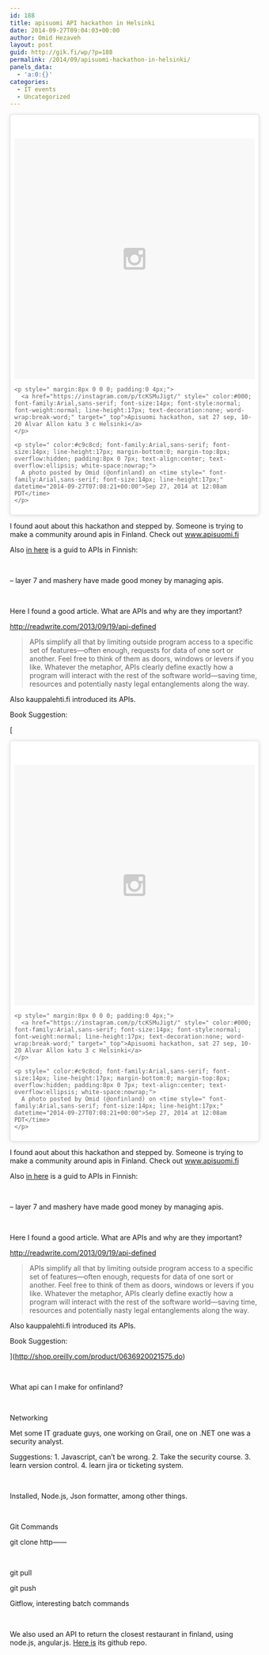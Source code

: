```yaml
---
id: 188
title: apisuomi API hackathon in Helsinki
date: 2014-09-27T09:04:03+00:00
author: Omid Hezaveh
layout: post
guid: http://gik.fi/wp/?p=188
permalink: /2014/09/apisuomi-hackathon-in-helsinki/
panels_data:
  - 'a:0:{}'
categories:
  - IT events
  - Uncategorized
---
```

<blockquote class="instagram-media" data-instgrm-captioned data-instgrm-version="4" style=" background:#FFF; border:0; border-radius:3px; box-shadow:0 0 1px 0 rgba(0,0,0,0.5),0 1px 10px 0 rgba(0,0,0,0.15); margin: 1px; max-width:658px; padding:0; width:99.375%; width:-webkit-calc(100% - 2px); width:calc(100% - 2px);">
  <div style="padding:8px;">
    <div style=" background:#F8F8F8; line-height:0; margin-top:40px; padding:50% 0; text-align:center; width:100%;">
      <div style=" background:url(data:image/png;base64,iVBORw0KGgoAAAANSUhEUgAAACwAAAAsCAMAAAApWqozAAAAGFBMVEUiIiI9PT0eHh4gIB4hIBkcHBwcHBwcHBydr+JQAAAACHRSTlMABA4YHyQsM5jtaMwAAADfSURBVDjL7ZVBEgMhCAQBAf//42xcNbpAqakcM0ftUmFAAIBE81IqBJdS3lS6zs3bIpB9WED3YYXFPmHRfT8sgyrCP1x8uEUxLMzNWElFOYCV6mHWWwMzdPEKHlhLw7NWJqkHc4uIZphavDzA2JPzUDsBZziNae2S6owH8xPmX8G7zzgKEOPUoYHvGz1TBCxMkd3kwNVbU0gKHkx+iZILf77IofhrY1nYFnB/lQPb79drWOyJVa/DAvg9B/rLB4cC+Nqgdz/TvBbBnr6GBReqn/nRmDgaQEej7WhonozjF+Y2I/fZou/qAAAAAElFTkSuQmCC); display:block; height:44px; margin:0 auto -44px; position:relative; top:-22px; width:44px;">
      </div>
    </div>
    
    <p style=" margin:8px 0 0 0; padding:0 4px;">
      <a href="https://instagram.com/p/tcKSMuJigt/" style=" color:#000; font-family:Arial,sans-serif; font-size:14px; font-style:normal; font-weight:normal; line-height:17px; text-decoration:none; word-wrap:break-word;" target="_top">Apisuomi hackathon, sat 27 sep, 10-20 Alvar Allon katu 3 c Helsinki</a>
    </p>
    
    <p style=" color:#c9c8cd; font-family:Arial,sans-serif; font-size:14px; line-height:17px; margin-bottom:0; margin-top:8px; overflow:hidden; padding:8px 0 7px; text-align:center; text-overflow:ellipsis; white-space:nowrap;">
      A photo posted by Omid (@onfinland) on <time style=" font-family:Arial,sans-serif; font-size:14px; line-height:17px;" datetime="2014-09-27T07:08:21+00:00">Sep 27, 2014 at 12:08am PDT</time>
    </p>
  </div>
</blockquote>



I found aout about this hackathon and stepped by. Someone is trying to make a community around apis in Finland. Check out www.apisuomi.fi

Also [in here](https://docs.google.com/document/d/1TfbDdfjHokO_8Y8Wo-bBK0yG2jQPXX6QLhiu587P_OM/edit#) is a guid to APIs in Finnish:

&nbsp;

&#8211; layer 7 and mashery have made good money by managing apis.

&nbsp;

Here I found a good article. What are APIs and why are they important?

http://readwrite.com/2013/09/19/api-defined

> <span class="ng-scope">APIs simplify all that by limiting outside program access to a specific set of features—often enough, requests for data of one sort or another. Feel free to think of them as doors, windows or levers if you like. Whatever the metaphor, APIs clearly define exactly how a program will interact with the rest of the software world—saving time, resources and potentially nasty legal entanglements along the way.</span>

Also kauppalehti.fi introduced its APIs.

Book Suggestion:

[<blockquote class="instagram-media" data-instgrm-captioned data-instgrm-version="4" style=" background:#FFF; border:0; border-radius:3px; box-shadow:0 0 1px 0 rgba(0,0,0,0.5),0 1px 10px 0 rgba(0,0,0,0.15); margin: 1px; max-width:658px; padding:0; width:99.375%; width:-webkit-calc(100% - 2px); width:calc(100% - 2px);">
  <div style="padding:8px;">
    <div style=" background:#F8F8F8; line-height:0; margin-top:40px; padding:50% 0; text-align:center; width:100%;">
      <div style=" background:url(data:image/png;base64,iVBORw0KGgoAAAANSUhEUgAAACwAAAAsCAMAAAApWqozAAAAGFBMVEUiIiI9PT0eHh4gIB4hIBkcHBwcHBwcHBydr+JQAAAACHRSTlMABA4YHyQsM5jtaMwAAADfSURBVDjL7ZVBEgMhCAQBAf//42xcNbpAqakcM0ftUmFAAIBE81IqBJdS3lS6zs3bIpB9WED3YYXFPmHRfT8sgyrCP1x8uEUxLMzNWElFOYCV6mHWWwMzdPEKHlhLw7NWJqkHc4uIZphavDzA2JPzUDsBZziNae2S6owH8xPmX8G7zzgKEOPUoYHvGz1TBCxMkd3kwNVbU0gKHkx+iZILf77IofhrY1nYFnB/lQPb79drWOyJVa/DAvg9B/rLB4cC+Nqgdz/TvBbBnr6GBReqn/nRmDgaQEej7WhonozjF+Y2I/fZou/qAAAAAElFTkSuQmCC); display:block; height:44px; margin:0 auto -44px; position:relative; top:-22px; width:44px;">
      </div>
    </div>
    
    <p style=" margin:8px 0 0 0; padding:0 4px;">
      <a href="https://instagram.com/p/tcKSMuJigt/" style=" color:#000; font-family:Arial,sans-serif; font-size:14px; font-style:normal; font-weight:normal; line-height:17px; text-decoration:none; word-wrap:break-word;" target="_top">Apisuomi hackathon, sat 27 sep, 10-20 Alvar Allon katu 3 c Helsinki</a>
    </p>
    
    <p style=" color:#c9c8cd; font-family:Arial,sans-serif; font-size:14px; line-height:17px; margin-bottom:0; margin-top:8px; overflow:hidden; padding:8px 0 7px; text-align:center; text-overflow:ellipsis; white-space:nowrap;">
      A photo posted by Omid (@onfinland) on <time style=" font-family:Arial,sans-serif; font-size:14px; line-height:17px;" datetime="2014-09-27T07:08:21+00:00">Sep 27, 2014 at 12:08am PDT</time>
    </p>
  </div>
</blockquote>



I found aout about this hackathon and stepped by. Someone is trying to make a community around apis in Finland. Check out www.apisuomi.fi

Also [in here](https://docs.google.com/document/d/1TfbDdfjHokO_8Y8Wo-bBK0yG2jQPXX6QLhiu587P_OM/edit#) is a guid to APIs in Finnish:

&nbsp;

&#8211; layer 7 and mashery have made good money by managing apis.

&nbsp;

Here I found a good article. What are APIs and why are they important?

http://readwrite.com/2013/09/19/api-defined

> <span class="ng-scope">APIs simplify all that by limiting outside program access to a specific set of features—often enough, requests for data of one sort or another. Feel free to think of them as doors, windows or levers if you like. Whatever the metaphor, APIs clearly define exactly how a program will interact with the rest of the software world—saving time, resources and potentially nasty legal entanglements along the way.</span>

Also kauppalehti.fi introduced its APIs.

Book Suggestion:

](http://shop.oreilly.com/product/0636920021575.do) 

&nbsp;

What api can I make for onfinland?

&nbsp;

Networking

Met some IT graduate guys, one working on Grail, one on .NET one was a security analyst.

Suggestions: 1. Javascript, can&#8217;t be wrong. 2. Take the security course. 3. learn version control. 4. learn jira or ticketing system.

&nbsp;

Installed, Node.js, Json formatter, among other things.

&nbsp;

Git Commands

git clone http&#8212;&#8212;

&nbsp;

git pull

git push

Gitflow, interesting batch commands

&nbsp;

We also used an API to return the closest restaurant in finland, using node.js, angular.js. [Here is](https://github.com/ommmmid/apihack) its github repo.